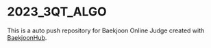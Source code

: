 # 2023_3QT_ALGO
This is a auto push repository for Baekjoon Online Judge created with [BaekjoonHub](https://github.com/BaekjoonHub/BaekjoonHub).

